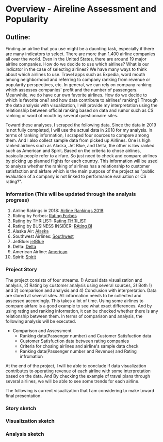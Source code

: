 # Overview - Aireline Assessment and Popularity

## Outline:

Finding an airline that you use might be a daunting task, especially if there are many indicators to select.
There are more than 1,400 airline companies all over the world. Even in the United States, there are around 19 major airline companies. How do we decide to use which airlines? What is our indicator in the case of selecting airlines? We have many ways to think about which airlines to use. Travel apps such as Expedia, word mouth among neighborhood and referring to company ranking from revenue or popularity perspectives, etc. In general, we can rely on company ranking which assesses companies' profit and the number of passengers. Meanwhile, we do have our own favorite airlines. How do we decide to which is favorite one? and how data contribute to airlines' ranking? Through the data analysis with visualization, I will provide my interpretation using the relationship between official ranking based on data and rumor such as CS ranking or word of mouth by several questionnaire sites. <br>

Toward these analyses, I scraped the following data. Since the data in 2019 is not fully completed, I will use the actual data in 2018 for my analysis. In terms of ranking information, I scraped four sources to compare among them. And I also collect sample data from picked up Airlines. One is high ranked airlines such as Alaska, Jet Blue, and Delta, the other is low ranked such as American and Spirit. Based on the criteria to chose airlines, basically people refer to airfare. So just need to check and compare airlines by picking up planned flights for each country. This information will be used to analyze whether the ranking of airlines has a relationship to customer satisfaction and airfare which is the main purpose of the project as "public evaluation of a company is not linked to performance evaluation or CS rating?".

### Information (This will be updated through the analysis progress)
1. Airline Rakings in 2018: [Airline Rankings 2018](https://www.bts.gov/airline-rankings-2018)
2. Rating by Forbes: [Rating Forbes](https://www.forbes.com/sites/danielreed/2018/03/07/best-to-worst-new-ranking-of-us-airlines-balances-price-vs-service-performance/#7f601d6e55e8)
3. Rating by THRILIST: [Rating THRILIST](https://www.thrillist.com/news/nation/best-airlines-customer-satisfaction-2018)
4. Rating by BUSINESS INSIDER: [RAting BI](https://www.businessinsider.com/best-worst-airlines-america-jd-power-2019-5#3-alaska-airlines-801-points-6)
5. Alaska Air: [Alaska](https://www.alaskaair.com/)
6. Southwest Airlines: [Southwest](https://www.southwest.com/)
7. JetBlue: [jetBlue](https://www.jetblue.com/)
8. Delta: [Delta](https://www.delta.com/)
9. American Airline: [American](https://www.delta.com/)
10. Spirit: [Spirit](https://www.delta.com/)

### Project Story
The project consists of four streams. 1) Actual data visualization and analysis, 2) Rating by customer analysis using several sources, 3) Both 1) and 2) comparison and analysis and 4) Conclusion with interpretation. 
Data are stored at several sites. All information needs to be collected and assessed accordingly. This takes a lot of time. Using some airlines to compare airfare is a good example to see what exact differences. And by using rating and ranking information, it can be checked whether there is any relationship between them.
In terms of comparison and analysis, the following analysis will be executed.
* Comparison and Assessment<br>
   - Ranking data(Passenger number) and Customer Satisfuction data<br>
   - Customer Satisfuction data between rating companies<br>
   - Criteria for chosing airlines and airline's sample data check<br>
   - Ranking data(Passenger number and Revenue) and Rating infromation<br> 

At the end of the project, I will be able to conclude if data visualization contributes to operating revenue of each airline with some interpretation based on the data. And By checking the example of travel plans through several airlines, we will be able to see some trends for each airline.

The following is current visualization that I am considering to make toward final presentation.<br>

### Story sketch
### Visualization sketch
### Analysis sketch


